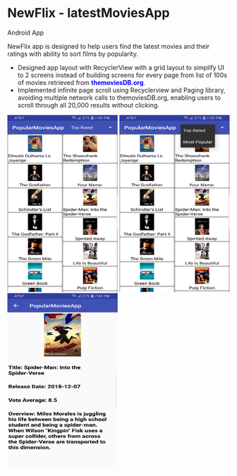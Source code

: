# NewFlix - latestMoviesApp
Android App

NewFlix app is designed to help users find the latest movies and their ratings with ability to sort films by popularity.

<ul>
<li>Designed app layout with RecyclerView with a grid layout to simplify UI to 2 screens instead of building screens for every page from list of 100s of movies retrieved from <b style="color:blue;">themoviesDB.org</b>.</li>
<li>Implemented infinite page scroll using Recyclerview and Paging library, avoiding multiple network calls to themoviesDB.org, enabling users to scroll through all 20,000 results without clicking.</li>
</ul>

<p>
    <img src="NewFlix_MoviesList.jpg" height="400" width="250">
    <img src="NewFlix_sortOption.jpg" height="400" width="250">
    <img src="NewFlix_detailPage.jpg" height="400" width="250">
</p>

